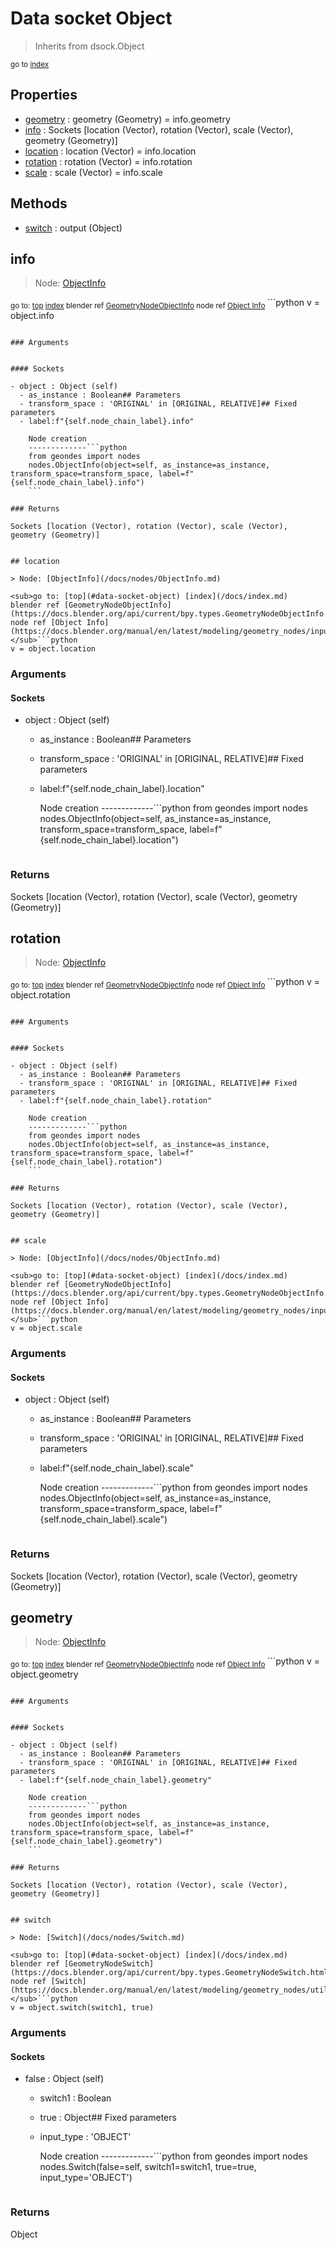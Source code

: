 
# Data socket Object

> Inherits from dsock.Object
  
<sub>go to [index](/docs/index.md)</sub>



## Properties

- [geometry](#geometry) : geometry (Geometry) = info.geometry
- [info](#info) : Sockets      [location (Vector), rotation (Vector), scale (Vector), geometry (Geometry)]
- [location](#location) : location (Vector) = info.location
- [rotation](#rotation) : rotation (Vector) = info.rotation
- [scale](#scale) : scale (Vector) = info.scale

## Methods

- [switch](#switch) : output (Object)

## info

> Node: [ObjectInfo](/docs/nodes/ObjectInfo.md)
  
<sub>go to: [top](#data-socket-object) [index](/docs/index.md)
blender ref [GeometryNodeObjectInfo](https://docs.blender.org/api/current/bpy.types.GeometryNodeObjectInfo.html)
node ref [Object Info](https://docs.blender.org/manual/en/latest/modeling/geometry_nodes/input/object_info.html) </sub>```python
v = object.info
```

### Arguments


#### Sockets

- object : Object (self)
  - as_instance : Boolean## Parameters
  - transform_space : 'ORIGINAL' in [ORIGINAL, RELATIVE]## Fixed parameters
  - label:f"{self.node_chain_label}.info"
    
    Node creation
    -------------```python
    from geondes import nodes
    nodes.ObjectInfo(object=self, as_instance=as_instance, transform_space=transform_space, label=f"{self.node_chain_label}.info")
    ```

### Returns

Sockets [location (Vector), rotation (Vector), scale (Vector), geometry (Geometry)]


## location

> Node: [ObjectInfo](/docs/nodes/ObjectInfo.md)
  
<sub>go to: [top](#data-socket-object) [index](/docs/index.md)
blender ref [GeometryNodeObjectInfo](https://docs.blender.org/api/current/bpy.types.GeometryNodeObjectInfo.html)
node ref [Object Info](https://docs.blender.org/manual/en/latest/modeling/geometry_nodes/input/object_info.html) </sub>```python
v = object.location
```

### Arguments


#### Sockets

- object : Object (self)
  - as_instance : Boolean## Parameters
  - transform_space : 'ORIGINAL' in [ORIGINAL, RELATIVE]## Fixed parameters
  - label:f"{self.node_chain_label}.location"
    
    Node creation
    -------------```python
    from geondes import nodes
    nodes.ObjectInfo(object=self, as_instance=as_instance, transform_space=transform_space, label=f"{self.node_chain_label}.location")
    ```

### Returns

Sockets [location (Vector), rotation (Vector), scale (Vector), geometry (Geometry)]


## rotation

> Node: [ObjectInfo](/docs/nodes/ObjectInfo.md)
  
<sub>go to: [top](#data-socket-object) [index](/docs/index.md)
blender ref [GeometryNodeObjectInfo](https://docs.blender.org/api/current/bpy.types.GeometryNodeObjectInfo.html)
node ref [Object Info](https://docs.blender.org/manual/en/latest/modeling/geometry_nodes/input/object_info.html) </sub>```python
v = object.rotation
```

### Arguments


#### Sockets

- object : Object (self)
  - as_instance : Boolean## Parameters
  - transform_space : 'ORIGINAL' in [ORIGINAL, RELATIVE]## Fixed parameters
  - label:f"{self.node_chain_label}.rotation"
    
    Node creation
    -------------```python
    from geondes import nodes
    nodes.ObjectInfo(object=self, as_instance=as_instance, transform_space=transform_space, label=f"{self.node_chain_label}.rotation")
    ```

### Returns

Sockets [location (Vector), rotation (Vector), scale (Vector), geometry (Geometry)]


## scale

> Node: [ObjectInfo](/docs/nodes/ObjectInfo.md)
  
<sub>go to: [top](#data-socket-object) [index](/docs/index.md)
blender ref [GeometryNodeObjectInfo](https://docs.blender.org/api/current/bpy.types.GeometryNodeObjectInfo.html)
node ref [Object Info](https://docs.blender.org/manual/en/latest/modeling/geometry_nodes/input/object_info.html) </sub>```python
v = object.scale
```

### Arguments


#### Sockets

- object : Object (self)
  - as_instance : Boolean## Parameters
  - transform_space : 'ORIGINAL' in [ORIGINAL, RELATIVE]## Fixed parameters
  - label:f"{self.node_chain_label}.scale"
    
    Node creation
    -------------```python
    from geondes import nodes
    nodes.ObjectInfo(object=self, as_instance=as_instance, transform_space=transform_space, label=f"{self.node_chain_label}.scale")
    ```

### Returns

Sockets [location (Vector), rotation (Vector), scale (Vector), geometry (Geometry)]


## geometry

> Node: [ObjectInfo](/docs/nodes/ObjectInfo.md)
  
<sub>go to: [top](#data-socket-object) [index](/docs/index.md)
blender ref [GeometryNodeObjectInfo](https://docs.blender.org/api/current/bpy.types.GeometryNodeObjectInfo.html)
node ref [Object Info](https://docs.blender.org/manual/en/latest/modeling/geometry_nodes/input/object_info.html) </sub>```python
v = object.geometry
```

### Arguments


#### Sockets

- object : Object (self)
  - as_instance : Boolean## Parameters
  - transform_space : 'ORIGINAL' in [ORIGINAL, RELATIVE]## Fixed parameters
  - label:f"{self.node_chain_label}.geometry"
    
    Node creation
    -------------```python
    from geondes import nodes
    nodes.ObjectInfo(object=self, as_instance=as_instance, transform_space=transform_space, label=f"{self.node_chain_label}.geometry")
    ```

### Returns

Sockets [location (Vector), rotation (Vector), scale (Vector), geometry (Geometry)]


## switch

> Node: [Switch](/docs/nodes/Switch.md)
  
<sub>go to: [top](#data-socket-object) [index](/docs/index.md)
blender ref [GeometryNodeSwitch](https://docs.blender.org/api/current/bpy.types.GeometryNodeSwitch.html)
node ref [Switch](https://docs.blender.org/manual/en/latest/modeling/geometry_nodes/utilities/switch.html) </sub>```python
v = object.switch(switch1, true)
```

### Arguments


#### Sockets

- false : Object (self)
  - switch1 : Boolean
  - true : Object## Fixed parameters
  - input_type : 'OBJECT'
    
    Node creation
    -------------```python
    from geondes import nodes
    nodes.Switch(false=self, switch1=switch1, true=true, input_type='OBJECT')
    ```

### Returns

Object

